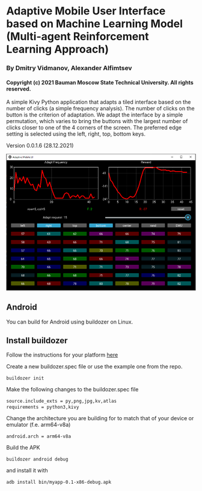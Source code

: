 # Adaptive Mobile User Interface based on Machine Learning Model (Multi-agent Reinforcement Learning Approach)
### By Dmitry Vidmanov, Alexander Alfimtsev
#### Copyright (c) 2021 Bauman Moscow State Technical University. All rights reserved.

A simple Kivy Python application that adapts a tiled interface based on the number of clicks (a simple frequency analysis).
The number of clicks on the button is the criterion of adaptation. We adapt the interface by a simple permutation, which varies to bring the buttons with the largest number of clicks closer to one of the 4 corners of the screen. The preferred edge setting is selected using the left, right, top, bottom keys.

Version 0.0.1.6 (28.12.2021)

![img.png](data/interface0016.png)

## Android
You can build for Android using buildozer on Linux.
## Install buildozer

Follow the instructions for your platform [here](https://pypi.org/project/buildozer/) 

Create a new buildozer.spec file or use the example one from the repo.
```
buildozer init
```
Make the following changes to the buildozer.spec file
```
source.include_exts = py,png,jpg,kv,atlas
requirements = python3,kivy
```
Change the architecture you are building for to match that of your device or emulator (f.e. arm64-v8a)
```
android.arch = arm64-v8a
```
Build the APK
```
buildozer android debug
```
and install it with
```
adb install bin/myapp-0.1-x86-debug.apk
```
